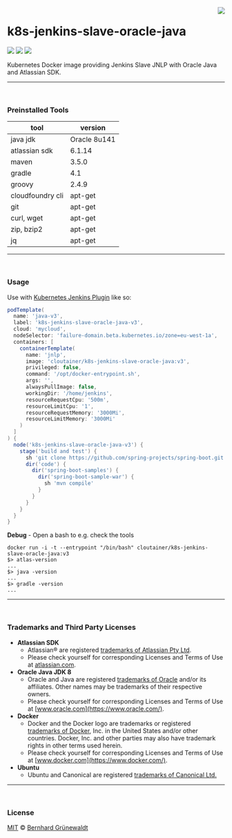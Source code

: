 <img src="https://cloutainer.github.io/documentation/images/cloutainer.svg?v5" align="right">

# k8s-jenkins-slave-oracle-java

[![](https://codeclou.github.io/doc/badges/generated/docker-image-size-997.svg)](https://hub.docker.com/r/cloutainer/k8s-jenkins-slave-oracle-java/tags/) [![](https://codeclou.github.io/doc/badges/generated/docker-from-ubuntu-16.04.svg)](https://www.ubuntu.com/) [![](https://codeclou.github.io/doc/badges/generated/docker-run-as-non-root.svg)](https://docs.docker.com/engine/reference/builder/#/user)

Kubernetes Docker image providing Jenkins Slave JNLP with Oracle Java and Atlassian SDK.

-----
&nbsp;

### Preinstalled Tools

| tool | version |
|------|---------|
| java jdk | Oracle 8u141 |
| atlassian sdk | 6.1.14 |
| maven | 3.5.0 |
| gradle | 4.1 |
| groovy | 2.4.9 |
| cloudfoundry cli | apt-get |
| git | apt-get |
| curl, wget | apt-get |
| zip, bzip2 | apt-get |
| jq | apt-get |

-----
&nbsp;

### Usage


Use with [Kubernetes Jenkins Plugin](https://github.com/jenkinsci/kubernetes-plugin) like so:

```groovy
podTemplate(
  name: 'java-v3',
  label: 'k8s-jenkins-slave-oracle-java-v3',
  cloud: 'mycloud',
  nodeSelector: 'failure-domain.beta.kubernetes.io/zone=eu-west-1a',
  containers: [
    containerTemplate(
      name: 'jnlp',
      image: 'cloutainer/k8s-jenkins-slave-oracle-java:v3',
      privileged: false,
      command: '/opt/docker-entrypoint.sh',
      args: '',
      alwaysPullImage: false,
      workingDir: '/home/jenkins',
      resourceRequestCpu: '500m',
      resourceLimitCpu: '1',
      resourceRequestMemory: '3000Mi',
      resourceLimitMemory: '3000Mi'
    )
  ]
) {
  node('k8s-jenkins-slave-oracle-java-v3') {
    stage('build and test') {
      sh 'git clone https://github.com/spring-projects/spring-boot.git code'
      dir('code') {
        dir('spring-boot-samples') {
          dir('spring-boot-sample-war') {
            sh 'mvn compile'
          }
        }
      }
    }
  }
}
```


**Debug** - Open a bash to e.g. check the tools

```
docker run -i -t --entrypoint "/bin/bash" cloutainer/k8s-jenkins-slave-oracle-java:v3
$> atlas-version
...
$> java -version
...
$> gradle -version
...
```
-----
&nbsp;

### Trademarks and Third Party Licenses

 * **Atlassian SDK**
   * Atlassian® are registered [trademarks of Atlassian Pty Ltd](https://de.atlassian.com/legal/trademark).
   * Please check yourself for corresponding Licenses and Terms of Use at [atlassian.com](https://atlassian.com).
 * **Oracle Java JDK 8**
   * Oracle and Java are registered [trademarks of Oracle](https://www.oracle.com/legal/trademarks.html) and/or its affiliates. Other names may be trademarks of their respective owners.
   * Please check yourself for corresponding Licenses and Terms of Use at [www.oracle.com](https://www.oracle.com/).
 * **Docker**
   * Docker and the Docker logo are trademarks or registered [trademarks of Docker](https://www.docker.com/trademark-guidelines), Inc. in the United States and/or other countries. Docker, Inc. and other parties may also have trademark rights in other terms used herein.
   * Please check yourself for corresponding Licenses and Terms of Use at [www.docker.com](https://www.docker.com/).
 * **Ubuntu**
   * Ubuntu and Canonical are registered [trademarks of Canonical Ltd.](https://www.ubuntu.com/legal/short-terms)

-----
&nbsp;

### License

[MIT](https://github.com/cloutainer/k8s-jenkins-slave-oracle-java-atlassian-sdk/blob/master/LICENSE) © [Bernhard Grünewaldt](https://github.com/clouless)
